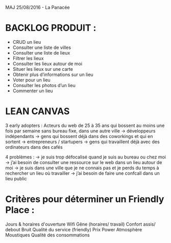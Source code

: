 MAJ 25/08/2016 - La Panacée

# BACKLOG PRODUIT :

- CRUD un lieu
- Consulter une liste de villes
- Consulter une liste de lieux
- Filtrer les lieux
- Consulter les lieux autour de moi
- Situer les lieux sur une carte
- Obtenir plus d’informations sur un lieu
- Voter pour un lieu
- Consulter les photos d’un lieu
- Commenter un lieu

# LEAN CANVAS

3 early adopters :
Acteurs du web de 25 à 35 ans qui bossent au moins une fois par semaine sans bureau fixe, dans une autre ville
-> développeurs indépendants
-> gens qui bossent déjà dans des coworkings et qui en sortent
-> entrepreneurs / startupers
-> gens qui travaillent déjà avec des ordinateurs dans des cafés

4 problèmes :
-> je suis trop défocalisé quand je suis au bureau ou chez moi
-> j’ai besoin de consulter une ressource sur le web dans un lieu autour de moi
-> je suis dans une ville que je ne connais pas et je perds du temps à rechercher un lieu où travailler
-> j’ai besoin de faire une confcall dans un lieu public

# Critères pour déterminer un Friendly Place :
Jours & horaires d'ouverture
Wifi
Gêne (horaires/ travail)
Confort assis/ debout
Bruit
Qualité du service (friendly)
Prix
Power
Atmosphère
Moustiques
Qualité des consommations